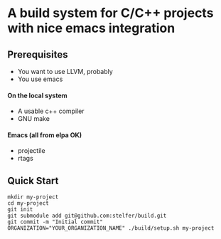 # A build system for C/C++ projects with nice emacs integration #

## Prerequisites ##
- You want to use LLVM, probably
- You use emacs

#### On the local system ####
- A usable c++ compiler
- GNU make

#### Emacs (all from elpa OK) ####
- projectile
- rtags

## Quick Start ##
```
mkdir my-project
cd my-project
git init
git submodule add git@github.com:stelfer/build.git
git commit -m "Initial commit"
ORGANIZATION="YOUR_ORGANIZATION_NAME" ./build/setup.sh my-project
```



